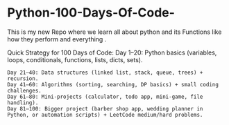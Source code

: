 # Python-100-Days-Of-Code-
This is my new Repo where we learn all about python and its Functions like how they perform and everything .

Quick Strategy for 100 Days of Code:
    Day 1–20: Python basics (variables, loops, conditionals, functions, lists, dicts, sets).
      
    Day 21–40: Data structures (linked list, stack, queue, trees) + recursion.
    Day 41–60: Algorithms (sorting, searching, DP basics) + small coding challenges.
    Day 61–80: Mini-projects (calculator, todo app, mini-game, file handling).
    Day 81–100: Bigger project (barber shop app, wedding planner in Python, or automation scripts) + LeetCode medium/hard problems.
